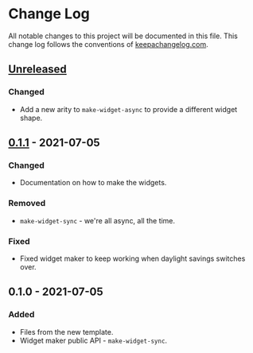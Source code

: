 # Change Log
All notable changes to this project will be documented in this file. This change log follows the conventions of [keepachangelog.com](http://keepachangelog.com/).

## [Unreleased]
### Changed
- Add a new arity to `make-widget-async` to provide a different widget shape.

## [0.1.1] - 2021-07-05
### Changed
- Documentation on how to make the widgets.

### Removed
- `make-widget-sync` - we're all async, all the time.

### Fixed
- Fixed widget maker to keep working when daylight savings switches over.

## 0.1.0 - 2021-07-05
### Added
- Files from the new template.
- Widget maker public API - `make-widget-sync`.

[Unreleased]: https://github.com/your-name/messages-utils/compare/0.1.1...HEAD
[0.1.1]: https://github.com/your-name/messages-utils/compare/0.1.0...0.1.1
